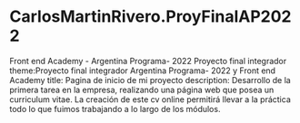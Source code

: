 # CarlosMartinRivero.ProyFinalAP2022
Front end Academy - Argentina Programa- 2022 Proyecto final integrador
theme:Proyecto final integrador Argentina Programa- 2022 y Front end Academy
title: Pagina de inicio de mi proyecto
description: Desarrollo de la primera tarea en la empresa, realizando una página web que posea un curriculum vitae. La creación de este cv online permitirá llevar a la práctica todo lo que fuimos trabajando a lo largo de los módulos.
